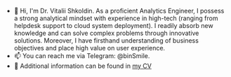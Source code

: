- 👋 Hi, I'm Dr. Vitalii Shkoldin.
As a proficient Analytics Engineer, I possess a strong analytical mindset with experience in high-tech (ranging from helpdesk support to cloud system deployment). I readily absorb new knowledge and can solve complex problems through innovative solutions. Moreover, I have firsthand understanding of business objectives and place high value on user experience.
- 📫 You can reach me via Telegram: @binSmile.
- 📙 Additional information can be found in [my CV](https://github.com/binSmile/binSmile/raw/main/Resume%20Dr%20Vitalii%20Shkoldin.pdf)



